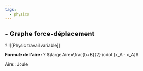 ```yaml
---
tags:
  - physics
---
```


## - Graphe force-déplacement
?
![[Physic travail variable]]

**Formule de l'aire :**
?
$\large Aire=\frac{b+B}{2} \cdot (x_A - x_A)$

Aire:: Joule